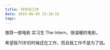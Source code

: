 ```yaml
---
title: 70岁后工作
date: 2019-06-05 15:16:52
tags:
---
```

推荐一部电影 实习生 The Intern，很温暖的电影。

希望我70岁的时候还在工作，而且我工作不是为了钱。